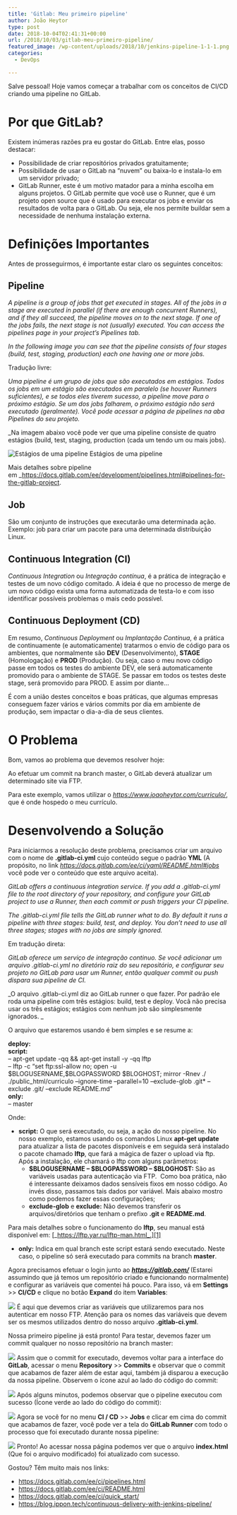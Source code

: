 ```yaml
---
title: 'Gitlab: Meu primeiro pipeline'
author: João Heytor
type: post
date: 2018-10-04T02:41:31+00:00
url: /2018/10/03/gitlab-meu-primeiro-pipeline/
featured_image: /wp-content/uploads/2018/10/jenkins-pipeline-1-1-1.png
categories:
  - DevOps

---
```

Salve pessoal! Hoje vamos começar a trabalhar com os conceitos de CI/CD criando uma pipeline no GitLab.

# Por que GitLab?
Existem inúmeras razões pra eu gostar do GitLab. Entre elas, posso destacar:

  * Possibilidade de criar repositórios privados gratuitamente;
  * Possibilidade de usar o GitLab na &#8220;nuvem&#8221; ou baixa-lo e instala-lo em um servidor privado;
  * GitLab Runner, este é um motivo matador para a minha escolha em alguns projetos. O GitLab permite que você use o Runner, que é um projeto open source que é usado para executar os jobs e enviar os resultados de volta para o GitLab. Ou seja, ele nos permite buildar sem a necessidade de nenhuma instalação externa.

# Definições Importantes
Antes de prosseguirmos, é importante estar claro os seguintes conceitos:

## **Pipeline**
_A pipeline is a group of jobs that get executed in stages. All of the jobs in a stage are executed in parallel (if there are enough concurrent Runners), and if they all succeed, the pipeline moves on to the next stage. If one of the jobs fails, the next stage is not (usually) executed. You can access the pipelines page in your project&#8217;s Pipelines tab._

_In the following image you can see that the pipeline consists of four stages (build, test, staging, production) each one having one or more jobs._

Tradução livre:

_Uma pipeline é um grupo de jobs que são executados em estágios. Todos os jobs em um estágio são executados em paralelo (se houver Runners suficientes), e se todos eles tiverem sucesso, a pipeline move para o próximo estágio. Se um dos jobs falharem, o próximo estágio não será executado (geralmente). Você pode acessar a página de pipelines na aba Pipelines do seu projeto._

_Na imagem abaixo você pode ver que uma pipeline consiste de quatro estágios (build, test, staging, production (cada um tendo um ou mais jobs).

![Estágios de uma pipeline](/img/2018/10/pipelines.png)
Estágios de uma pipeline

Mais detalhes sobre pipeline em _<https://docs.gitlab.com/ee/development/pipelines.html#pipelines-for-the-gitlab-project>.

## Job
São um conjunto de instruções que executarão uma determinada ação. Exemplo: job para criar um pacote para uma determinada distribuição Linux.

## **Continuous Integration (CI)**
_Continuous Integration_ ou _Integração contínua_, é a prática de integração e testes de um novo código comitado. A ideia é que no processo de merge de um novo código exista uma forma automatizada de testa-lo e com isso identificar possíveis problemas o mais cedo possível.

## Continuous Deployment (CD)
Em resumo, _Continuous Deployment_ ou _Implantação Contínua_, é a prática de continuamente (e automaticamente) tratarmos o envio de código para os ambientes, que normalmente são **DEV** (Desenvolvimento), **STAGE** (Homologação) e **PROD** (Produção). Ou seja, caso o meu novo código passe em todos os testes do ambiente DEV, ele será automaticamente promovido para o ambiente de STAGE. Se passar em todos os testes deste stage, será promovido para PROD. E assim por diante&#8230;

É com a união destes conceitos e boas práticas, que algumas empresas conseguem fazer vários e vários commits por dia em ambiente de produção, sem impactar o dia-a-dia de seus clientes.

# O Problema
Bom, vamos ao problema que devemos resolver hoje:

Ao efetuar um commit na branch master, o GitLab deverá atualizar um determinado site via FTP.

Para este exemplo, vamos utilizar o _<a href="https://www.joaoheytor.com/curriculo/" target="_blank" rel="noopener">https://www.joaoheytor.com/curriculo/</a>_, que é onde hospedo o meu currículo.

# Desenvolvendo a Solução
Para iniciarmos a resolução deste problema, precisamos criar um arquivo com o nome de **.gitlab-ci.yml** cujo conteúdo segue o padrão **YML** (A propósito, no link _<https://docs.gitlab.com/ee/ci/yaml/README.html#jobs>_ você pode ver o conteúdo que este arquivo aceita).

_GitLab offers a continuous integration service. If you add a .gitlab-ci.yml file to the root directory of your repository, and configure your GitLab project to use a Runner, then each commit or push triggers your CI pipeline._

_The .gitlab-ci.yml file tells the GitLab runner what to do. By default it runs a pipeline with three stages: build, test, and deploy. You don&#8217;t need to use all three stages; stages with no jobs are simply ignored._

Em tradução direta:

_GitLab oferece um serviço de integração continuo. Se você adicionar um arquivo .gitlab-ci.yml no diretório raiz do seu repositório, e configurar seu projeto no GitLab para usar um Runner, então qualquer commit ou push dispara sua pipeline de CI._

_O arquivo .gitlab-ci.yml diz ao GitLab runner o que fazer. Por padrão ele roda uma pipeline com três estágios: build, test e deploy. Vocâ não precisa usar os três estágios; estágios com nenhum job são simplesmente ignorados. _

O arquivo que estaremos usando é bem simples e se resume a:

<div>
  <div>
    <strong>deploy:</strong>
  </div>
  <div>
    <strong>script:</strong>
  </div>

  <div>
    &#8211; apt-get update -qq && apt-get install -y -qq lftp
  </div>

  <div>
    &#8211; lftp -c &#8220;set ftp:ssl-allow no; open -u $BLOGUSERNAME,$BLOGPASSWORD $BLOGHOST; mirror -Rnev ./ ./public_html/curriculo &#8211;ignore-time &#8211;parallel=10 &#8211;exclude-glob .git* &#8211;exclude .git/ &#8211;exclude README.md&#8221;
  </div>

  <div>
    <strong>only:</strong>
  </div>

  <div>
    &#8211; master
  </div>
</div>

Onde:
  * **script:** O que será executado, ou seja, a ação do nosso pipeline. No nosso exemplo, estamos usando os comandos Linux **apt-get update** para atualizar a lista de pacotes disponíveis e em seguida será instalado o pacote chamado **lftp**, que fará a mágica de fazer o upload via ftp. Após a instalação, ele chamará o lftp com alguns parâmetros: 
      * **$BLOGUSERNAME &#8211; $BLOGPASSWORD &#8211; $BLOGHOST:** São as variáveis usadas para autenticação via FTP.  Como boa prática, não é interessante deixamos dados sensíveis fixos em nosso código. Ao invés disso, passamos tais dados por variável. Mais abaixo mostro como podemos fazer essas configurações;
      * **exclude-glob** e **exclude:** Não devemos transferir os arquivos/diretórios que tenham o prefixo **.git** e **README.md**.

Para mais detalhes sobre o funcionamento do **lftp**, seu manual está disponível em: [_https://lftp.yar.ru/lftp-man.html_.][1]

  * **only:** Indica em qual branch este script estará sendo executado. Neste caso, o pipeline só será executado para commits na branch **master**.

Agora precisamos efetuar o login junto ao _<a href="https://gitlab.com/" target="_blank" rel="noopener"><strong>https://gitlab.com/ </strong></a>_(Estarei assumindo que já temos um repositório criado e funcionando normalmente) e configurar as variáveis que comentei há pouco. Para isso, vá em **Settings** >> **CI/CD** e clique no botão **Expand** do item **Variables**:

![](/img/2018/10/gitlab1.png)
É aqui que devemos criar as variáveis que utilizaremos para nos autenticar em nosso FTP. Atenção para os nomes das variáveis que devem ser os mesmos utilizados dentro do nosso arquivo **.gitlab-ci.yml**.

Nossa primeiro pipeline já está pronto! Para testar, devemos fazer um commit qualquer no nosso repositório na branch master:

![](/img/2018/10/gitlab2.png)
Assim que o commit for executado, devemos voltar para a interface do **GitLab**, acessar o menu **Repository** >> **Commits** e observar que o commit que acabamos de fazer além de estar aqui, também já disparou a execução da nossa pipeline. Observem o ícone azul ao lado do código do commit:

![](/img/2018/10/gitlab3.png)
Após alguns minutos, podemos observar que o pipeline executou com sucesso (Ícone verde ao lado do código do commit):

![](/img/2018/10/gitlab4.png)
Agora se você for no menu **CI / CD** >> **Jobs** e clicar em cima do commit que acabamos de fazer, você pode ver a tela do **GitLab Runner** com todo o processo que foi executado durante nossa pipeline:

![](/img/2018/10/gitlab5.png)
Pronto! Ao acessar nossa página podemos ver que o arquivo **index.html** (Que foi o arquivo modificado) foi atualizado com sucesso.

Gostou? Têm muito mais nos links:

  * <a href="https://docs.gitlab.com/ee/ci/pipelines.html" target="_blank" rel="noopener" class="broken_link">https://docs.gitlab.com/ee/ci/pipelines.html</a>
  * <a href="https://docs.gitlab.com/ee/ci/README.html" target="_blank" rel="noopener">https://docs.gitlab.com/ee/ci/README.html</a>
  * <a href="https://docs.gitlab.com/ee/ci/quick_start/" target="_blank" rel="noopener">https://docs.gitlab.com/ee/ci/quick_start/</a>
  * <a href="https://blog.ippon.tech/continuous-delivery-with-jenkins-pipeline/" target="_blank" rel="noopener">https://blog.ippon.tech/continuous-delivery-with-jenkins-pipeline/</a> 
